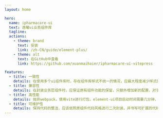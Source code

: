 ```yaml
--- 
layout: home

hero:
  name: ipharmacare-ui
  text: 逸曜ui业务组件库
  tagline: 
  actions:
    - theme: brand
      text: 安装
      link: /zh-CN/guide/element-plus/
    - theme: alt
      text: 在GitHub中查看
      link: https://github.com/xuanmaihaier/ipharmacare-ui-vitepress

features:
  - title: 一致性
    details: 在使用多个ui组件库时，存在组件库样式不统一的情况，应最大程度减少样式的不统一。
  - title: 兼容性
    details: 在封装业务层组件时，应保证原有组件功能的保留，只额外增加新的配置，对于大变动的组件，应单独配置新的出口名。
  - title: 高性能
    details: 抛弃webpack，使用vite进行打包，element-ui项目启动时间需要几分钟，但是element-plus使用vite，只需要几秒。
  - title: 可维护性
    details: 保持代码的整洁，应该依照原组件代码风格进行二次封装，并书写可扩展的代码。
---
```

